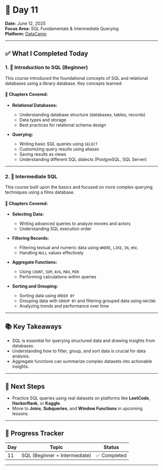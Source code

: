 # 📘 Day 11 

**Date:** June 12, 2025  
**Focus Area:** SQL Fundamentals & Intermediate Querying  
**Platform:** [DataCamp](https://www.datacamp.com)

---

## ✅ What I Completed Today

### 1. 🚀 Introduction to SQL (Beginner)

This course introduced the foundational concepts of SQL and relational databases using a library database. Key concepts learned:

#### 📌 Chapters Covered:
- **Relational Databases:**  
  - Understanding database structure (databases, tables, records)  
  - Data types and storage  
  - Best practices for relational schema design

- **Querying:**  
  - Writing basic SQL queries using `SELECT`  
  - Customizing query results using aliases  
  - Saving results as views  
  - Understanding different SQL dialects (PostgreSQL, SQL Server)

---

### 2. 🧠 Intermediate SQL

This course built upon the basics and focused on more complex querying techniques using a films database.

#### 📌 Chapters Covered:
- **Selecting Data:**  
  - Writing advanced queries to analyze movies and actors  
  - Understanding SQL execution order

- **Filtering Records:**  
  - Filtering textual and numeric data using `WHERE`, `LIKE`, `IN`, etc.  
  - Handling `NULL` values effectively

- **Aggregate Functions:**  
  - Using `COUNT`, `SUM`, `AVG`, `MAX`, `MIN`  
  - Performing calculations within queries

- **Sorting and Grouping:**  
  - Sorting data using `ORDER BY`  
  - Grouping data with `GROUP BY` and filtering grouped data using `HAVING`  
  - Analyzing trends and performance over time

---

## 📚 Key Takeaways
- SQL is essential for querying structured data and drawing insights from databases.
- Understanding how to filter, group, and sort data is crucial for data analysis.
- Aggregate functions can summarize complex datasets into actionable insights.

---

## 📅 Next Steps
- Practice SQL queries using real datasets on platforms like **LeetCode**, **HackerRank**, or **Kaggle**.
- Move to **Joins**, **Subqueries**, and **Window Functions** in upcoming lessons.

---

## 🏁 Progress Tracker
| Day | Topic                        | Status     |
|-----|------------------------------|------------|
| 11  | SQL (Beginner + Intermediate) | ✅ Completed |

---

